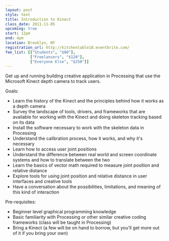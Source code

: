 ```yaml
---
layout: post
style: text
title: Introduction to Kinect
class_date: 2011-11-05
upcoming: true
start: 12pm
end: 4pm
location: Brooklyn, NY
registration_url: http://kitchentable18.eventbrite.com/
fee_list: [["Students", "$80"],
           ["Freelancers", "$120"],
           ["Everyone Else", "$250"]]
---
```

Get up and running building creative application in Processing that use the Microsoft Kinect depth camera to track users.
 
Goals:
- Learn the history of the Kinect and the principles behind how it works as a depth camera
- Survey the landscape of tools, drivers, and frameworks that are available for working with the Kinect and doing skeleton tracking based on its data
- Install the software necessary to work with the skeleton data in Processing
- Understand the calibration process, how it works, and why it's necessary
- Learn how to access user joint positions
- Understand the difference between real world and screen coordinate systems and how to translate between the two
- Learn the basics of vector math required to measure joint position and relative distance
- Explore tools for using joint position and relative distance in user interfaces and creative tools
- Have a conversation about the possibilities, limitations, and meaning of this kind of interaction
 
Pre-requisites:
- Beginner level graphical programming knowledge
- Basic familiarity with Processing or other similar creative coding frameworks (class will be taught in Processing)
- Bring a Kinect (a few will be on hand to borrow, but you'll get more out of it if you bring your own)